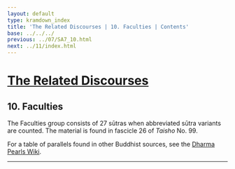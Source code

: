 ```yaml
---
layout: default
type: kramdown_index
title: 'The Related Discourses | 10. Faculties | Contents'
base: ../../../
previous: ../07/SA7_10.html
next: ../11/index.html
---
```


# [The Related Discourses](../index.html)
## 10. Faculties

The Faculties group consists of 27 sūtras when abbreviated sūtra variants are counted. The material is found in fascicle 26 of *Taisho* No. 99.

For a table of parallels found in other Buddhist sources, see the [Dharma Pearls Wiki](https://dharmapearls.net/dharmabase/index.php/Faculties_Sa%E1%B9%83yukta).

<!--See the notes listed in the introduction to the [Aggregates](../01/index.html){:target="_blank"} regarding conventions followed in the list below.-
Below is a list of the English translations currently available.
-->

---

